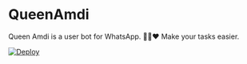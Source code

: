# QueenAmdi
Queen Amdi is a user bot for WhatsApp. 💃🏻❤️ Make your tasks easier.


[![Deploy](https://www.herokucdn.com/deploy/button.svg)](https://github.com/ElsePaul/QueenAmdi)
